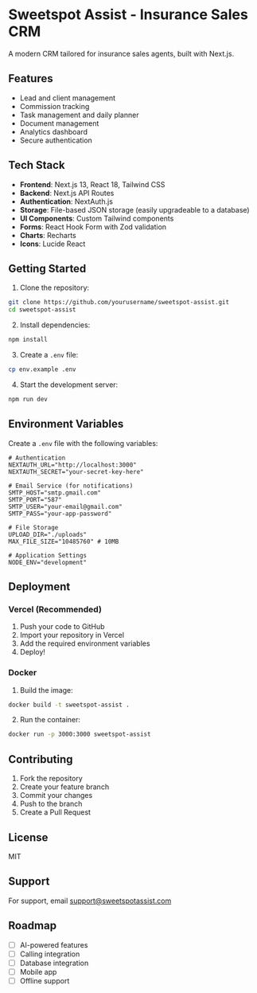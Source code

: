 # Sweetspot Assist - Insurance Sales CRM

A modern CRM tailored for insurance sales agents, built with Next.js.

## Features

- Lead and client management
- Commission tracking
- Task management and daily planner
- Document management
- Analytics dashboard
- Secure authentication

## Tech Stack

- **Frontend**: Next.js 13, React 18, Tailwind CSS
- **Backend**: Next.js API Routes
- **Authentication**: NextAuth.js
- **Storage**: File-based JSON storage (easily upgradeable to a database)
- **UI Components**: Custom Tailwind components
- **Forms**: React Hook Form with Zod validation
- **Charts**: Recharts
- **Icons**: Lucide React

## Getting Started

1. Clone the repository:
```bash
git clone https://github.com/yourusername/sweetspot-assist.git
cd sweetspot-assist
```

2. Install dependencies:
```bash
npm install
```

3. Create a `.env` file:
```bash
cp env.example .env
```

4. Start the development server:
```bash
npm run dev
```

## Environment Variables

Create a `.env` file with the following variables:

```env
# Authentication
NEXTAUTH_URL="http://localhost:3000"
NEXTAUTH_SECRET="your-secret-key-here"

# Email Service (for notifications)
SMTP_HOST="smtp.gmail.com"
SMTP_PORT="587"
SMTP_USER="your-email@gmail.com"
SMTP_PASS="your-app-password"

# File Storage
UPLOAD_DIR="./uploads"
MAX_FILE_SIZE="10485760" # 10MB

# Application Settings
NODE_ENV="development"
```

## Deployment

### Vercel (Recommended)

1. Push your code to GitHub
2. Import your repository in Vercel
3. Add the required environment variables
4. Deploy!

### Docker

1. Build the image:
```bash
docker build -t sweetspot-assist .
```

2. Run the container:
```bash
docker run -p 3000:3000 sweetspot-assist
```

## Contributing

1. Fork the repository
2. Create your feature branch
3. Commit your changes
4. Push to the branch
5. Create a Pull Request

## License

MIT

## Support

For support, email support@sweetspotassist.com

## Roadmap

- [ ] AI-powered features
- [ ] Calling integration
- [ ] Database integration
- [ ] Mobile app
- [ ] Offline support
